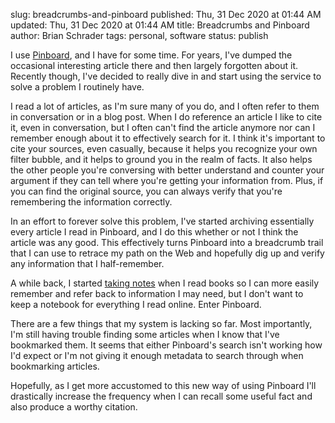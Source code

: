 slug: breadcrumbs-and-pinboard
published: Thu, 31 Dec 2020 at 01:44 AM
updated: Thu, 31 Dec 2020 at 01:44 AM
title: Breadcrumbs and Pinboard
author: Brian Schrader
tags: personal, software
status: publish

I use [Pinboard][1], and I have for some time. For years, I've dumped the occasional interesting article there and then largely forgotten about it. Recently though, I've decided to really dive in and start using the service to solve a problem I routinely have.

I read a lot of articles, as I'm sure many of you do, and I often refer to them in conversation or in a blog post. When I do reference an article I like to cite it, even in conversation, but I often can't find the article anymore nor can I remember enough about it to effectively search for it. I think it's important to cite your sources, even casually, because it helps you recognize your own filter bubble, and it helps to ground you in the realm of facts. It also helps the other people you're conversing with better understand and counter your argument if they can tell where you're getting your information from. Plus, if you can find the original source, you can always verify that you're remembering the information correctly.

In an effort to forever solve this problem, I've started archiving essentially every article I read in Pinboard, and I do this whether or not I think the article was any good. This effectively turns Pinboard into a breadcrumb trail that I can use to retrace my path on the Web and hopefully dig up and verify any information that I half-remember.

A while back, I started [taking notes][2] when I read books so I can more easily remember and refer back to information I may need, but I don't want to keep a notebook for everything I read online. Enter Pinboard.

There are a few things that my system is lacking so far. Most importantly, I'm still having trouble finding some articles when I know that I've bookmarked them. It seems that either Pinboard's search isn't working how I'd expect or I'm not giving it enough metadata to search through when bookmarking articles.

Hopefully, as I get more accustomed to this new way of using Pinboard I'll drastically increase the frequency when I can recall some useful fact and also produce a worthy citation.

[1]: https://pinboard.in
[2]: https://pine.blog/u/sonicrocketman/archive/e335c9e3-4e5f-4249-ad15-644c33bd658b
